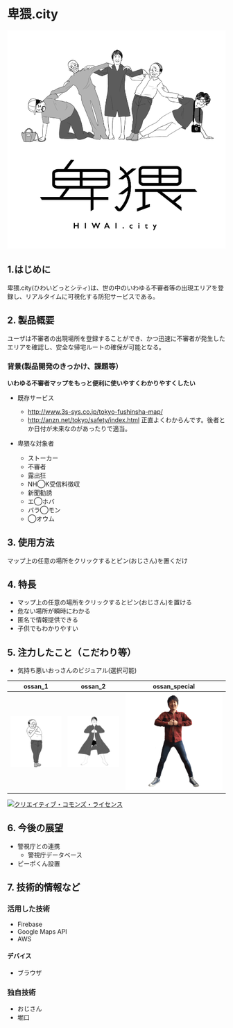 # 卑猥.city
[![卑猥.city](public/img/hiwai.png)](http://hiwai.city)
## 1.はじめに
卑猥.city(ひわいどっとシティ)は、世の中のいわゆる不審者等の出現エリアを登録し、リアルタイムに可視化する防犯サービスである。

## 2. 製品概要
ユーザは不審者の出現場所を登録することができ、かつ迅速に不審者が発生したエリアを確認し、安全な帰宅ルートの確保が可能となる。


### 背景(製品開発のきっかけ、課題等）
**いわゆる不審者マップをもっと便利に使いやすくわかりやすくしたい**

- 既存サービス
  - http://www.3s-sys.co.jp/tokyo-fushinsha-map/
  - http://anzn.net/tokyo/safety/index.html
正直よくわからんです。後者とか日付が未来なのがあったりで適当。

- 卑猥な対象者
  - ストーカー
  - 不審者
  - 露出狂
  - NH◯K受信料徴収
  - 新聞勧誘
  - エ◯ホバ
  - バラ◯モン
  - ◯オウム

## 3. 使用方法
マップ上の任意の場所をクリックするとピン(おじさん)を置くだけ

## 4. 特長
- マップ上の任意の場所をクリックするとピン(おじさん)を置ける
- 危ない場所が瞬時にわかる
- 匿名で情報提供できる
- 子供でもわかりやすい

## 5. 注力したこと（こだわり等）
- 気持ち悪いおっさんのビジュアル(選択可能)

|ossan_1|ossan_2|ossan_special|
|---|---|---|
|![](public/img/ossan1-1.gif)|![](public/img/ossan2-1.gif)|![](public/img/ossanspecial-1.gif)|
[![クリエイティブ・コモンズ・ライセンス](https://i.creativecommons.org/l/by/4.0/88x31.png)](https://creativecommons.org/licenses/by/4.0/)

## 6. 今後の展望
- 警視庁との連携
  - 警視庁データベース
- ピーポくん設置

## 7. 技術的情報など

### 活用した技術
- Firebase
- Google Maps API
- AWS

#### デバイス
- ブラウザ

### 独自技術
- おじさん
- 堀口
